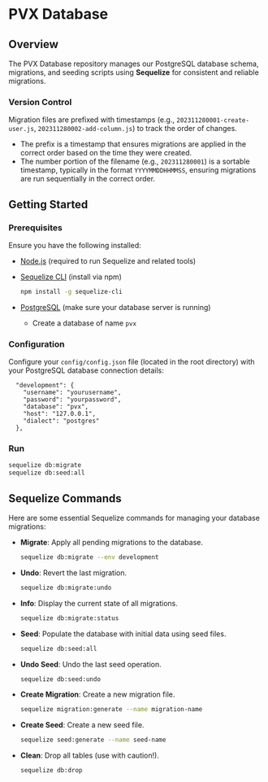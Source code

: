 # PVX Database

## Overview

The PVX Database repository manages our PostgreSQL database schema, migrations, and seeding scripts using **Sequelize** for consistent and reliable migrations.

### Version Control

Migration files are prefixed with timestamps (e.g., `202311280001-create-user.js`, `202311280002-add-column.js`) to track the order of changes.

- The prefix is a timestamp that ensures migrations are applied in the correct order based on the time they were created.
- The number portion of the filename (e.g., `202311280001`) is a sortable timestamp, typically in the format `YYYYMMDDHHMMSS`, ensuring migrations are run sequentially in the correct order.

## Getting Started

### Prerequisites

Ensure you have the following installed:

- [Node.js](https://nodejs.org/en/) (required to run Sequelize and related tools)
- [Sequelize CLI](https://flywaydb.org/documentation/usage/commandline) (install via npm)

  ```bash
  npm install -g sequelize-cli
  ```

- [PostgreSQL](https://www.postgresql.org/download/) (make sure your database server is running)
  - Create a database of name `pvx`

### Configuration

Configure your `config/config.json` file (located in the root directory) with your PostgreSQL database connection details:

```properties
  "development": {
    "username": "yourusername",
    "password": "yourpassword",
    "database": "pvx",
    "host": "127.0.0.1",
    "dialect": "postgres"
  },
```

### Run

```bash
sequelize db:migrate
sequelize db:seed:all
```

## Sequelize Commands

Here are some essential Sequelize commands for managing your database migrations:

- **Migrate**: Apply all pending migrations to the database.

  ```bash
  sequelize db:migrate --env development
  ```

- **Undo**: Revert the last migration.

  ```bash
  sequelize db:migrate:undo
  ```

- **Info**: Display the current state of all migrations.

  ```bash
  sequelize db:migrate:status
  ```

- **Seed**: Populate the database with initial data using seed files.

  ```bash
  sequelize db:seed:all
  ```

- **Undo Seed**: Undo the last seed operation.

  ```bash
  sequelize db:seed:undo
  ```

- **Create Migration**: Create a new migration file.

  ```bash
  sequelize migration:generate --name migration-name
  ```

- **Create Seed**: Create a new seed file.

  ```bash
  sequelize seed:generate --name seed-name
  ```

- **Clean**: Drop all tables (use with caution!).

  ```bash
  sequelize db:drop
  ```
